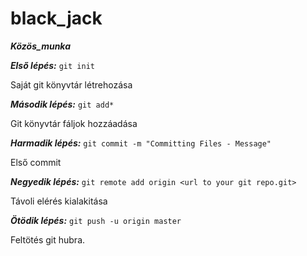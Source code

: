 # black_jack
***Közös_munka***

***Első lépés:***
```git init```

Saját git könyvtár létrehozása

***Második lépés:***
```git add*```

Git könyvtár fáljok hozzáadása


***Harmadik lépés:***
```git commit -m "Committing Files - Message"```

Első commit

***Negyedik lépés:***
```git remote add origin <url to your git repo.git>```

Távoli elérés kialakitása

***Ötödik lépés:***
```git push -u origin master```

Feltötés git hubra.

